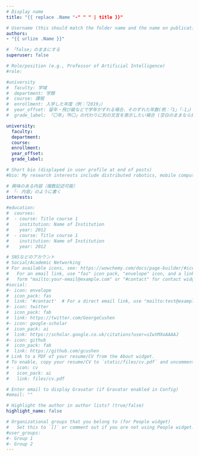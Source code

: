 ```yaml
---
# Display name
title: "{{ replace .Name "-" " " | title }}"

# Username (this should match the folder name and the name on publications)
authors:
- "{{ urlize .Name }}"

# 「false」のままにする
superuser: false

# Role/position (e.g., Professor of Artificial Intelligence)
#role:

#university
#  faculty: 学域
#  department: 学類
#  course: 課程
#  enrollment: 入学した年度（例：「2019」）
#  year_offset: 留年・飛び級などで学年がずれる場合、そのずれた年数(例：「1」「-1」) (空白のままなら無視される)
#  grade_label: 「〇年」「M〇」の代わりに別の文言を表示したい場合 (空白のままなら無視される)

university:
  faculty: 
  department: 
  course: 
  enrollment: 
  year_offset: 
  grade_label:

# Short bio (displayed in user profile at end of posts)
#bio: My research interests include distributed robotics, mobile computing and programmable matter.

# 興味のある内容（複数記述可能）
# 「- 内容」のように書く
interests:

#education:
#  courses:
#  - course: Title course 1
#    institution: Name of Institution
#    year: 2012
#  - course: Title course 1
#    institution: Name of Institution
#    year: 2012

# SNSなどのアカウント
# Social/Academic Networking
# For available icons, see: https://wowchemy.com/docs/page-builder/#icons
#   For an email link, use "fas" icon pack, "envelope" icon, and a link in the
#   form "mailto:your-email@example.com" or "#contact" for contact widget.
#social:
#- icon: envelope
#  icon_pack: fas
#  link: '#contact'  # For a direct email link, use "mailto:test@example.org".
#- icon: twitter
#  icon_pack: fab
#  link: https://twitter.com/GeorgeCushen
#- icon: google-scholar
#  icon_pack: ai
#  link: https://scholar.google.co.uk/citations?user=sIwtMXoAAAAJ
#- icon: github
#  icon_pack: fab
#  link: https://github.com/gcushen
# Link to a PDF of your resume/CV from the About widget.
# To enable, copy your resume/CV to `static/files/cv.pdf` and uncomment the lines below.
# - icon: cv
#   icon_pack: ai
#   link: files/cv.pdf

# Enter email to display Gravatar (if Gravatar enabled in Config)
#email: ""

# Highlight the author in author lists? (true/false)
highlight_name: false

# Organizational groups that you belong to (for People widget)
#   Set this to `[]` or comment out if you are not using People widget.
#user_groups:
#- Group 1
#- Group 2
---
```


